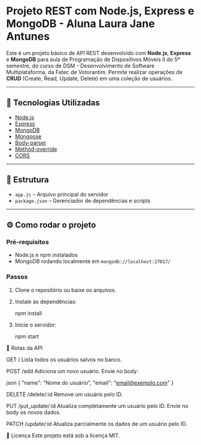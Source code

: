 # Projeto REST com Node.js, Express e MongoDB - Aluna Laura Jane Antunes

Este é um projeto básico de API REST desenvolvido com **Node.js**, **Express** e **MongoDB** para aula de Programação de Dispositivos Móveis II do 5º semestre, do curso de DSM - Desenvolvimento de Software Multiplataforma, da Fatec de Votorantim. 
Permite realizar operações de **CRUD** (Create, Read, Update, Delete) em uma coleção de usuários.

---

## 🚀 Tecnologias Utilizadas

- [Node.js](https://nodejs.org/)
- [Express](https://expressjs.com/)
- [MongoDB](https://www.mongodb.com/)
- [Mongoose](https://mongoosejs.com/)
- [Body-parser](https://www.npmjs.com/package/body-parser)
- [Method-override](https://www.npmjs.com/package/method-override)
- [CORS](https://www.npmjs.com/package/cors)

---

## 📁 Estrutura

- `app.js` – Arquivo principal do servidor
- `package.json` – Gerenciador de dependências e scripts

---

## ⚙️ Como rodar o projeto

### Pré-requisitos

- Node.js e npm instalados
- MongoDB rodando localmente em `mongodb://localhost:27017/`

### Passos

1. Clone o repositório ou baixe os arquivos.

2. Instale as dependências:

   npm install

3. Inicie o servidor:

    npm start


📡 Rotas da API

GET /
Lista todos os usuários salvos no banco.

POST /add
Adiciona um novo usuário. Envie no body:

json
{
  "name": "Nome do usuário",
  "email": "email@exemplo.com"
}

DELETE /delete/:id
Remove um usuário pelo ID.

PUT /put_update/:id
Atualiza completamente um usuário pelo ID. Envie no body os novos dados.

PATCH /update/:id
Atualiza parcialmente os dados de um usuário pelo ID.


📄 Licença
Este projeto está sob a licença MIT.